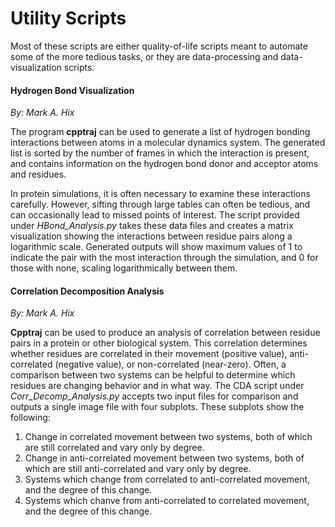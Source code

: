 # Utility Scripts

Most of these scripts are either quality-of-life scripts meant to automate some of the more tedious tasks, or they are data-processing and data-visualization scripts.

#### Hydrogen Bond Visualization
*By: Mark A. Hix*

The program **cpptraj** can be used to generate a list of hydrogen bonding interactions between atoms in a molecular dynamics system.  The generated list is sorted by the number of frames in which the interaction is present, and contains information on the hydrogen bond donor and acceptor atoms and residues.

In protein simulations, it is often necessary to examine these interactions carefully.  However, sifting through large tables can often be tedious, and can occasionally lead to missed points of interest.  The script provided under *HBond_Analysis.py* takes these data files and creates a matrix visualization showing the interactions between residue pairs along a logarithmic scale.  Generated outputs will show maximum values of 1 to indicate the pair with the most interaction through the simulation, and 0 for those with none, scaling logarithmically between them.

#### Correlation Decomposition Analysis
*By: Mark A. Hix*

**Cpptraj** can be used to produce an analysis of correlation between residue pairs in a protein or other biological system.  This correlation determines whether residues are correlated in their movement (positive value), anti-correlated (negative value), or non-correlated (near-zero).  Often, a comparison between two systems can be helpful to determine which residues are changing behavior and in what way.  The CDA script under *Corr_Decomp_Analysis.py* accepts two input files for comparison and outputs a single image file with four subplots.  These subplots show the following:

1. Change in correlated movement between two systems, both of which are still correlated and vary only by degree.
2. Change in anti-correlated movement between two systems, both of which are still anti-correlated and vary only by degree.
3. Systems which change from correlated to anti-correlated movement, and the degree of this change.
4. Systems which chanve from anti-correlated to correlated movement, and the degree of this change.

